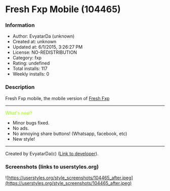 # Fresh Fxp Mobile (104465)

### Information
- Author: EvyatarDa (unknown)
- Created at: unknown
- Updated at: 6/1/2015, 3:26:27 PM
- License: NO-REDISTRIBUTION
- Category: fxp
- Rating: undefined
- Total installs: 117
- Weekly installs: 0


### Description
Fresh Fxp mobile, the mobile version of <a href="https://userstyles.org/styles/102447/fresh-fxp">Fresh Fxp</a>

--------------------------------
<a style="color:#99ff00;">What's new?</a>
- Minor bugs fixed.
- No ads.
- No annoying share buttons! (Whatsapp, facebook, etc)
- New style!
--------------------------------

Created by EvyatarDa(c) (<a href="http://www.fxp.co.il/member.php?u=945406">Link to developer</a>).


### Screenshots (links to userstyles.org)
![https://userstyles.org/style_screenshots/104465_after.jpeg](https://userstyles.org/style_screenshots/104465_after.jpeg)



